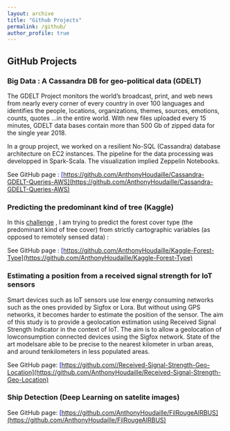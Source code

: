 ```yaml
---
layout: archive
title: "Github Projects"
permalink: /github/
author_profile: true
---
```



## GitHub Projects

### Big Data : A Cassandra DB for geo-political data (GDELT)

The GDELT Project monitors the world’s broadcast, print, and web news from nearly every corner of every country in over 100 languages and identifies the people, locations, organizations, themes, sources, emotions, counts, quotes …in the entire world. With new files uploaded every 15 minutes, GDELT data bases contain more than 500 Gb of zipped data for the single year 2018.

In a group project, we worked on a resilient No-SQL (Cassandra) database architecture on EC2 instances. The pipeline for the data processing was developped in Spark-Scala. The visualization implied Zeppelin Notebooks.

See GitHub page : <span style="color:blue">[https://github.com/AnthonyHoudaille/Cassandra-GDELT-Queries-AWS](https://github.com/AnthonyHoudaille/Cassandra-GDELT-Queries-AWS)</span>

### Predicting the predominant kind of tree (Kaggle)

In this [challenge](https://github.com/AnthonyHoudaille/Kaggle-Forest-Type) , I am trying to predict the forest cover type (the predominant kind of tree cover) from strictly cartographic variables (as opposed to remotely sensed data) :

See GitHub page : <span style="color:blue">[https://github.com/AnthonyHoudaille/Kaggle-Forest-Type](https://github.com/AnthonyHoudaille/Kaggle-Forest-Type)</span>

### Estimating a position from a received signal strength for IoT sensors

Smart devices such as IoT sensors use low energy consuming networks such as the ones provided by Sigfox or Lora. But without using GPS networks, it becomes harder to estimate the position of the sensor. The aim of this study is to provide a geolocation estimation using Received Signal Strength Indicator in the context of IoT. The aim is to allow a geolocation of lowconsumption connected devices using the Sigfox network. State of the art modelsare able to be precise to the nearest kilometer in urban areas, and around tenkilometers in less populated areas.

See GitHub page: <span style="color:blue">[https://github.com//Received-Signal-Strength-Geo-Location](https://github.com/AnthonyHoudaille/Received-Signal-Strength-Geo-Location)</span>

### Ship Detection (Deep Learning on satelite images)

See GitHub page: <span style="color:blue">[https://github.com/AnthonyHoudaille/FilRougeAIRBUS](https://github.com/AnthonyHoudaille/FilRougeAIRBUS) </span>


